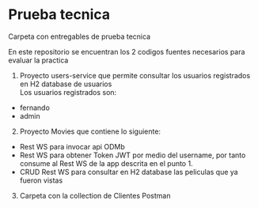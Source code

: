 # Prueba tecnica
Carpeta con entregables de prueba tecnica

En este repositorio se encuentran los 2 codigos fuentes necesarios para evaluar la practica

1. Proyecto users-service que permite consultar los usuarios registrados en H2 database de usuarios
  </br>Los usuarios registrados son: 
  * fernando
  * admin
  
2. Proyecto Movies que contiene lo siguiente: 
  * Rest WS para invocar api ODMb 
  * Rest WS para obtener Token JWT por medio del username, por tanto consume al Rest WS de la app descrita en el punto 1. 
  * CRUD Rest WS para consultar en H2 database las peliculas que ya fueron vistas 
  
 3. Carpeta con la collection de Clientes Postman
